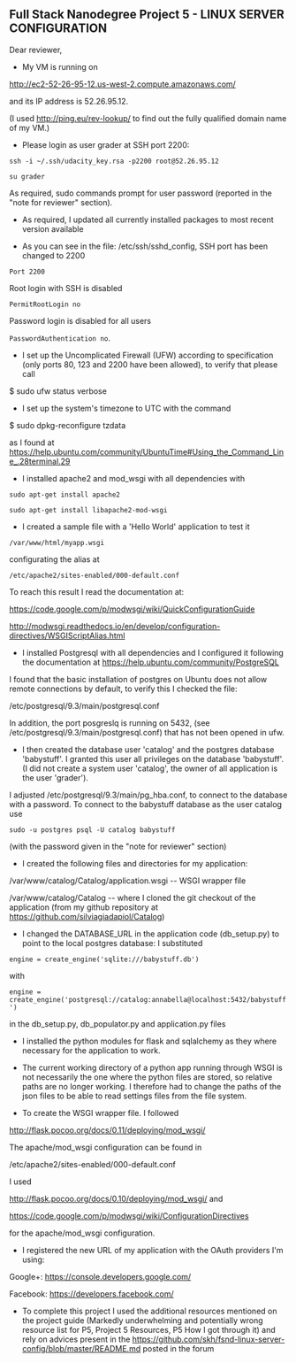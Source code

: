 ## Full Stack Nanodegree Project 5 - LINUX SERVER CONFIGURATION

Dear reviewer,

- My VM is running on 

http://ec2-52-26-95-12.us-west-2.compute.amazonaws.com/

and its IP address is 52.26.95.12.

(I used http://ping.eu/rev-lookup/ to find out the fully qualified domain name of my VM.)

- Please login as user grader at SSH port 2200:

`ssh -i ~/.ssh/udacity_key.rsa -p2200 root@52.26.95.12`

`su grader`

As required, sudo commands prompt for user password (reported in the "note for reviewer" section).

- As required, I updated all currently installed packages to most recent version available

- As you can see in the file: /etc/ssh/sshd_config, SSH port has been changed to 2200

`Port 2200`

Root login with SSH is disabled

`PermitRootLogin no`

Password login is disabled for all users

`PasswordAuthentication no`.


- I set up the Uncomplicated Firewall (UFW) according to specification 
(only ports 80, 123 and 2200 have been allowed), to verify that please call

$ sudo ufw status verbose


- I set up the system's timezone to UTC with the command

$ sudo dpkg-reconfigure tzdata

as I found at
https://help.ubuntu.com/community/UbuntuTime#Using_the_Command_Line_.28terminal.29


- I installed apache2 and mod_wsgi with all dependencies with

`sudo apt-get install apache2`

`sudo apt-get install libapache2-mod-wsgi`

- I created a sample file with a 'Hello World' application to test it

`/var/www/html/myapp.wsgi`

configurating the alias at

`/etc/apache2/sites-enabled/000-default.conf`

To reach this result I read the documentation at:

https://code.google.com/p/modwsgi/wiki/QuickConfigurationGuide

http://modwsgi.readthedocs.io/en/develop/configuration-directives/WSGIScriptAlias.html


- I installed Postgresql with all dependencies and I configured it following the documentation at https://help.ubuntu.com/community/PostgreSQL

I found that the basic installation of postgres on Ubuntu does not allow remote connections by default, to verify this I checked the file:

/etc/postgresql/9.3/main/postgresql.conf

In addition, the port posgreslq is running on 5432, (see /etc/postgresql/9.3/main/postgresql.conf) that has not been opened in ufw.

- I then created the database user 'catalog' and the postgres database 'babystuff'. I granted this user all privileges on the database 'babystuff'.
(I did not create a system user 'catalog', the owner of all application is the user 'grader').

I adjusted /etc/postgresql/9.3/main/pg_hba.conf, to connect to the database with a password. To connect to the babystuff database as the user catalog use

`sudo -u postgres psql -U catalog babystuff`

(with the password given in the "note for reviewer" section)


- I created the following files and directories for my application:

/var/www/catalog/Catalog/application.wsgi -- WSGI wrapper file

/var/www/catalog/Catalog -- where I cloned the git checkout of the application (from my github repository at https://github.com/silviagiadapiol/Catalog)

- I changed the DATABASE_URL in the application code (db_setup.py) to point to the local postgres database: I substituted 

`engine = create_engine('sqlite:///babystuff.db')`

with

`engine = create_engine('postgresql://catalog:annabella@localhost:5432/babystuff')`

in the db_setup.py, db_populator.py and application.py files

- I installed the python modules for flask and sqlalchemy as they where necessary for the application to work.

- The current working directory of a python app running through WSGI is not necessarily the one where the python files are stored, so relative paths are no longer working. I therefore had to change the paths of the json files to be able to read settings files from the file system.


- To create the WSGI wrapper file. I followed

http://flask.pocoo.org/docs/0.11/deploying/mod_wsgi/


The apache/mod_wsgi configuration can be found in

/etc/apache2/sites-enabled/000-default.conf

I used

http://flask.pocoo.org/docs/0.10/deploying/mod_wsgi/ and

https://code.google.com/p/modwsgi/wiki/ConfigurationDirectives

for the apache/mod_wsgi configuration.

- I registered the new URL of my application with the OAuth providers I'm using:

Google+: https://console.developers.google.com/

Facebook: https://developers.facebook.com/

- To complete this project I used the additional resources mentioned on the project guide (Markedly underwhelming and potentially wrong resource list for P5, Project 5 Resources, P5 How I got through it) and rely on advices present in the https://github.com/skh/fsnd-linux-server-config/blob/master/README.md posted in the forum


